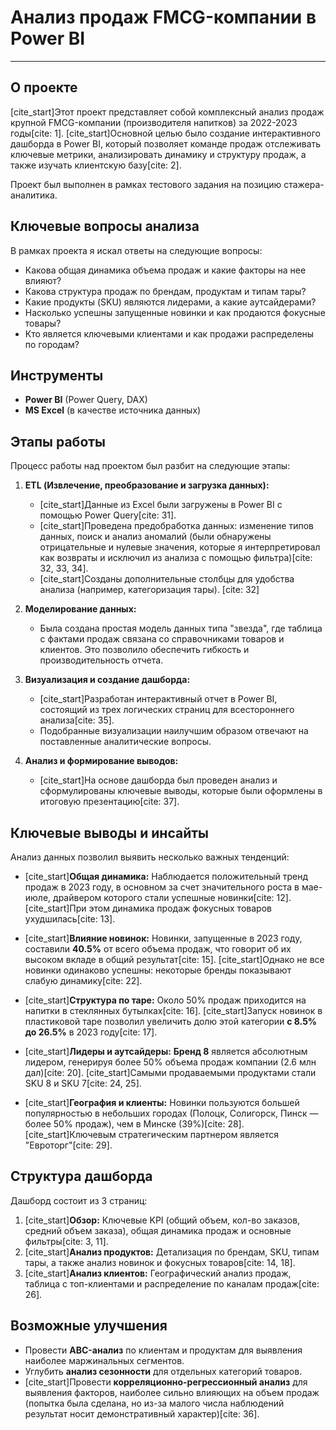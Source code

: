 # Анализ продаж FMCG-компании в Power BI

---

## О проекте

[cite_start]Этот проект представляет собой комплексный анализ продаж крупной FMCG-компании (производителя напитков) за 2022-2023 годы[cite: 1]. [cite_start]Основной целью было создание интерактивного дашборда в Power BI, который позволяет команде продаж отслеживать ключевые метрики, анализировать динамику и структуру продаж, а также изучать клиентскую базу[cite: 2].

Проект был выполнен в рамках тестового задания на позицию стажера-аналитика.

## Ключевые вопросы анализа

В рамках проекта я искал ответы на следующие вопросы:
* Какова общая динамика объема продаж и какие факторы на нее влияют?
* Какова структура продаж по брендам, продуктам и типам тары?
* Какие продукты (SKU) являются лидерами, а какие аутсайдерами?
* Насколько успешны запущенные новинки и как продаются фокусные товары?
* Кто является ключевыми клиентами и как продажи распределены по городам?

## Инструменты

* **Power BI** (Power Query, DAX)
* **MS Excel** (в качестве источника данных)

## Этапы работы

Процесс работы над проектом был разбит на следующие этапы:

1.  **ETL (Извлечение, преобразование и загрузка данных):**
    * [cite_start]Данные из Excel были загружены в Power BI с помощью Power Query[cite: 31].
    * [cite_start]Проведена предобработка данных: изменение типов данных, поиск и анализ аномалий (были обнаружены отрицательные и нулевые значения, которые я интерпретировал как возвраты и исключил из анализа с помощью фильтра)[cite: 32, 33, 34].
    * [cite_start]Созданы дополнительные столбцы для удобства анализа (например, категоризация тары). [cite: 32]

2.  **Моделирование данных:**
    * Была создана простая модель данных типа "звезда", где таблица с фактами продаж связана со справочниками товаров и клиентов. Это позволило обеспечить гибкость и производительность отчета.

3.  **Визуализация и создание дашборда:**
    * [cite_start]Разработан интерактивный отчет в Power BI, состоящий из трех логических страниц для всестороннего анализа[cite: 35].
    * Подобранные визуализации наилучшим образом отвечают на поставленные аналитические вопросы.

4.  **Анализ и формирование выводов:**
    * [cite_start]На основе дашборда был проведен анализ и сформулированы ключевые выводы, которые были оформлены в итоговую презентацию[cite: 37].

## Ключевые выводы и инсайты

Анализ данных позволил выявить несколько важных тенденций:

* [cite_start]**Общая динамика:** Наблюдается положительный тренд продаж в 2023 году, в основном за счет значительного роста в мае-июле, драйвером которого стали успешные новинки[cite: 12]. [cite_start]При этом динамика продаж фокусных товаров ухудшилась[cite: 13].

* [cite_start]**Влияние новинок:** Новинки, запущенные в 2023 году, составили **40.5%** от всего объема продаж, что говорит об их высоком вкладе в общий результат[cite: 15]. [cite_start]Однако не все новинки одинаково успешны: некоторые бренды показывают слабую динамику[cite: 22].

* [cite_start]**Структура по таре:** Около 50% продаж приходится на напитки в стеклянных бутылках[cite: 16]. [cite_start]Запуск новинок в пластиковой таре позволил увеличить долю этой категории **с 8.5% до 26.5%** в 2023 году[cite: 17].

* [cite_start]**Лидеры и аутсайдеры:** **Бренд 8** является абсолютным лидером, генерируя более 50% объема продаж компании (2.6 млн дал)[cite: 20]. [cite_start]Самыми продаваемыми продуктами стали SKU 8 и SKU 7[cite: 24, 25].

* [cite_start]**География и клиенты:** Новинки пользуются большей популярностью в небольших городах (Полоцк, Солигорск, Пинск — более 50% продаж), чем в Минске (39%)[cite: 28]. [cite_start]Ключевым стратегическим партнером является "Евроторг"[cite: 29].

## Структура дашборда

Дашборд состоит из 3 страниц:
1.  [cite_start]**Обзор:** Ключевые KPI (общий объем, кол-во заказов, средний объем заказа), общая динамика продаж и основные фильтры[cite: 3, 11].
2.  [cite_start]**Анализ продуктов:** Детализация по брендам, SKU, типам тары, а также анализ новинок и фокусных товаров[cite: 14, 18].
3.  [cite_start]**Анализ клиентов:** Географический анализ продаж, таблица с топ-клиентами и распределение по каналам продаж[cite: 26].

## Возможные улучшения

* Провести **ABC-анализ** по клиентам и продуктам для выявления наиболее маржинальных сегментов.
* Углубить **анализ сезонности** для отдельных категорий товаров.
* [cite_start]Провести **корреляционно-регрессионный анализ** для выявления факторов, наиболее сильно влияющих на объем продаж (попытка была сделана, но из-за малого числа наблюдений результат носит демонстративный характер)[cite: 36].
